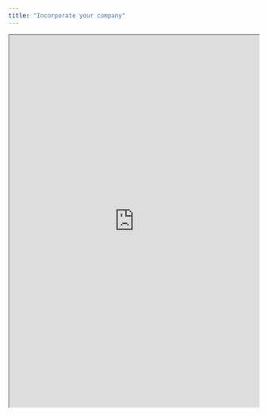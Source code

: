 ```yaml
---
title: "Incorporate your company"
---
```



<iframe height="750" width="100%" src="https://ewelton.github.io/ktest/wiki.html#Incorporate%20your%20company"></iframe>
